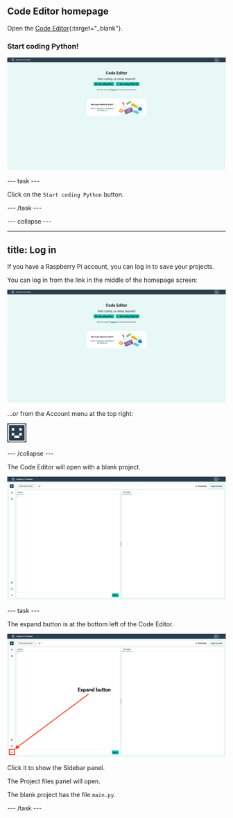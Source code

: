 ## Code Editor homepage

Open the [Code Editor](https://editor.raspberrypi.org/en/){:target="_blank"}.

### Start coding Python!

![The Code Editor homepage screen. Two buttons are shown: "Start coding Python" and "Start coding HTML/CSS". There are also links to the Python and Web project paths.](images/home.png)

--- task ---

Click on the `Start coding Python` button.

--- /task ---

--- collapse ---

---
title: Log in
---

If you have a Raspberry Pi account, you can log in to save your projects.

You can log in from the link in the middle of the homepage screen:

![The Code Editor homepage screen. Two buttons are shown: "Start coding Python" and "Start coding HTML/CSS". There are also links to the Python and Web project paths.](images/home.png)

...or from the Account menu at the top right:

![The Account menu icon - a face drawn out of blocks.](images/account_menu_icon.png)

--- /collapse ---

The Code Editor will open with a blank project.

![The Code Editor screen.](images/editor-python-blank.png)

--- task ---

The expand button is at the bottom left of the Code Editor. 

![A screenshot of the Code Editor showing the expand button highlighted and labelled.](images/expand-button-python.png)

Click it to show the Sidebar panel.

The Project files panel will open.

The blank project has the file `main.py`.

--- /task ---
